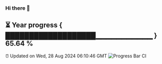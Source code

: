 ### Hi there 👋
⏳ Year progress { ███████████████████▁▁▁▁▁▁▁▁▁▁▁ } 65.64 %
---
⏰ Updated on Wed, 28 Aug 2024 06:10:46 GMT
![Progress Bar CI](https://github.com/Moyi321/Moyi321/workflows/Progress%20Bar%20CI/badge.svg)
